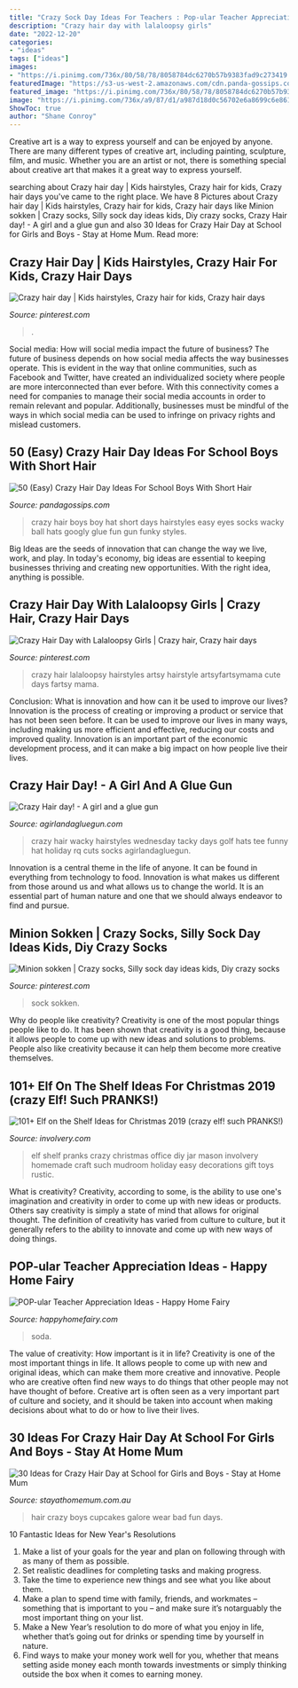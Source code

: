 ```yaml
---
title: "Crazy Sock Day Ideas For Teachers : Pop-ular Teacher Appreciation Ideas"
description: "Crazy hair day with lalaloopsy girls"
date: "2022-12-20"
categories:
- "ideas"
tags: ["ideas"]
images:
- "https://i.pinimg.com/736x/80/58/78/8058784dc6270b57b9383fad9c273419.jpg"
featuredImage: "https://s3-us-west-2.amazonaws.com/cdn.panda-gossips.com/production/imgs/images/000/009/163/original.jpg?1530774458"
featured_image: "https://i.pinimg.com/736x/80/58/78/8058784dc6270b57b9383fad9c273419.jpg"
image: "https://i.pinimg.com/736x/a9/87/d1/a987d18d0c56702e6a8699c6e8613a89--crazy-hair-day-at-school-crazy-hair-days.jpg"
ShowToc: true
author: "Shane Conroy"
---
```



Creative art is a way to express yourself and can be enjoyed by anyone. There are many different types of creative art, including painting, sculpture, film, and music. Whether you are an artist or not, there is something special about creative art that makes it a great way to express yourself.

	

		
searching about Crazy hair day | Kids hairstyles, Crazy hair for kids, Crazy hair days you've came to the right place. We have 8 Pictures about Crazy hair day | Kids hairstyles, Crazy hair for kids, Crazy hair days like Minion sokken | Crazy socks, Silly sock day ideas kids, Diy crazy socks, Crazy Hair day! - A girl and a glue gun and also 30 Ideas for Crazy Hair Day at School for Girls and Boys - Stay at Home Mum. Read more:
		
    
## Crazy Hair Day | Kids Hairstyles, Crazy Hair For Kids, Crazy Hair Days

<img loading=lazy src="https://i.pinimg.com/736x/80/58/78/8058784dc6270b57b9383fad9c273419.jpg" onerror="this.onerror=null;this.src='https://tse1.mm.bing.net/th?id=OIP.dHed5fZpZOhBhtzMqJ3QogHaJ3&amp;pid=15.1';" alt="Crazy hair day | Kids hairstyles, Crazy hair for kids, Crazy hair days">

_Source: pinterest.com_

>. 

	

Social media: How will social media impact the future of business?
The future of business depends on how social media affects the way businesses operate. This is evident in the way that online communities, such as Facebook and Twitter, have created an individualized society where people are more interconnected than ever before. With this connectivity comes a need for companies to manage their social media accounts in order to remain relevant and popular. Additionally, businesses must be mindful of the ways in which social media can be used to infringe on privacy rights and mislead customers.

    
## 50 (Easy) Crazy Hair Day Ideas For School Boys With Short Hair

<img loading=lazy src="https://s3-us-west-2.amazonaws.com/cdn.panda-gossips.com/production/imgs/images/000/009/163/original.jpg?1530774458" onerror="this.onerror=null;this.src='https://tse3.mm.bing.net/th?id=OIP.IC4HhBNxKsvAZC9g9syYLAHaNI&amp;pid=15.1';" alt="50 (Easy) Crazy Hair Day Ideas For School Boys With Short Hair">

_Source: pandagossips.com_

>crazy hair boys boy hat short days hairstyles easy eyes socks wacky ball hats googly glue fun gun funky styles. 

	

Big Ideas are the seeds of innovation that can change the way we live, work, and play. In today's economy, big ideas are essential to keeping businesses thriving and creating new opportunities. With the right idea, anything is possible.

    
## Crazy Hair Day With Lalaloopsy Girls | Crazy Hair, Crazy Hair Days

<img loading=lazy src="https://i.pinimg.com/736x/a9/87/d1/a987d18d0c56702e6a8699c6e8613a89--crazy-hair-day-at-school-crazy-hair-days.jpg" onerror="this.onerror=null;this.src='https://tse1.mm.bing.net/th?id=OIP.DaVu_WHm0AM5YtqeamITWAHaK7&amp;pid=15.1';" alt="Crazy Hair Day with Lalaloopsy Girls | Crazy hair, Crazy hair days">

_Source: pinterest.com_

>crazy hair lalaloopsy hairstyles artsy hairstyle artsyfartsymama cute days fartsy mama. 

	

Conclusion: What is innovation and how can it be used to improve our lives?
Innovation is the process of creating or improving a product or service that has not been seen before. It can be used to improve our lives in many ways, including making us more efficient and effective, reducing our costs and improved quality. Innovation is an important part of the economic development process, and it can make a big impact on how people live their lives.

    
## Crazy Hair Day! - A Girl And A Glue Gun

<img loading=lazy src="https://www.agirlandagluegun.com/wp-content/uploads/2016/10/7df7c2d074a91b44b3f586b1e4baba9e.jpg" onerror="this.onerror=null;this.src='https://tse2.mm.bing.net/th?id=OIP.WRjyNwbH15FNgelmAgRHjwHaJ3&amp;pid=15.1';" alt="Crazy Hair day! - A girl and a glue gun">

_Source: agirlandagluegun.com_

>crazy hair wacky hairstyles wednesday tacky days golf hats tee funny hat holiday rq cuts socks agirlandagluegun. 

	

Innovation is a central theme in the life of anyone. It can be found in everything from technology to food. Innovation is what makes us different from those around us and what allows us to change the world. It is an essential part of human nature and one that we should always endeavor to find and pursue.

    
## Minion Sokken | Crazy Socks, Silly Sock Day Ideas Kids, Diy Crazy Socks

<img loading=lazy src="https://i.pinimg.com/originals/30/ad/a5/30ada5314499282dc5845c983004fde3.jpg" onerror="this.onerror=null;this.src='https://tse1.mm.bing.net/th?id=OIP.0Mc55nghbwKvrIP_AkiqOwHaJ4&amp;pid=15.1';" alt="Minion sokken | Crazy socks, Silly sock day ideas kids, Diy crazy socks">

_Source: pinterest.com_

>sock sokken. 

	

Why do people like creativity?
Creativity is one of the most popular things people like to do. It has been shown that creativity is a good thing, because it allows people to come up with new ideas and solutions to problems. People also like creativity because it can help them become more creative themselves.

    
## 101+ Elf On The Shelf Ideas For Christmas 2019 (crazy Elf! Such PRANKS!)

<img loading=lazy src="http://involvery.com/wp-content/uploads/2016/11/elf-on-the-shelf-pranks-683x1024.jpg" onerror="this.onerror=null;this.src='https://tse2.mm.bing.net/th?id=OIP.EbhlgtuXQHK9kCpOsZ1zdgHaLG&amp;pid=15.1';" alt="101+ Elf on the Shelf Ideas for Christmas 2019 (crazy elf! such PRANKS!)">

_Source: involvery.com_

>elf shelf pranks crazy christmas office diy jar mason involvery homemade craft such mudroom holiday easy decorations gift toys rustic. 

	

What is creativity?
Creativity, according to some, is the ability to use one's imagination and creativity in order to come up with new ideas or products. Others say creativity is simply a state of mind that allows for original thought. The definition of creativity has varied from culture to culture, but it generally refers to the ability to innovate and come up with new ways of doing things.

    
## POP-ular Teacher Appreciation Ideas - Happy Home Fairy

<img loading=lazy src="https://happyhomefairy.com/wp-content/uploads/2012/04/soda-11.jpg" onerror="this.onerror=null;this.src='https://tse1.mm.bing.net/th?id=OIP.WsLWz0cG321lA4WlVrns_QHaMk&amp;pid=15.1';" alt="POP-ular Teacher Appreciation Ideas - Happy Home Fairy">

_Source: happyhomefairy.com_

>soda. 

	

The value of creativity: How important is it in life?
Creativity is one of the most important things in life. It allows people to come up with new and original ideas, which can make them more creative and innovative. People who are creative often find new ways to do things that other people may not have thought of before. Creative art is often seen as a very important part of culture and society, and it should be taken into account when making decisions about what to do or how to live their lives.

    
## 30 Ideas For Crazy Hair Day At School For Girls And Boys - Stay At Home Mum

<img loading=lazy src="https://www.stayathomemum.com.au/wp-content/uploads/2015/11/d7e2b85d20742f0c8c9879b862b90573.jpg" onerror="this.onerror=null;this.src='https://tse4.mm.bing.net/th?id=OIP.HhxJeXZgAoh1Z97xCLMAEgHaLR&amp;pid=15.1';" alt="30 Ideas for Crazy Hair Day at School for Girls and Boys - Stay at Home Mum">

_Source: stayathomemum.com.au_

>hair crazy boys cupcakes galore wear bad fun days. 

	

10 Fantastic Ideas for New Year's Resolutions
1. Make a list of your goals for the year and plan on following through with as many of them as possible. 
2. Set realistic deadlines for completing tasks and making progress. 
3. Take the time to experience new things and see what you like about them. 
4. Make a plan to spend time with family, friends, and workmates – something that is important to you – and make sure it’s notarguably the most important thing on your list. 
5. Make a New Year’s resolution to do more of what you enjoy in life, whether that’s going out for drinks or spending time by yourself in nature. 
6. Find ways to make your money work well for you, whether that means setting aside money each month towards investments or simply thinking outside the box when it comes to earning money.

